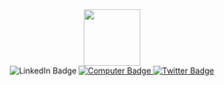 <div id="header" align="center">
  <img src="https://media.giphy.com/media/HwBlFQZFcAoUcPHZdX/giphy.gif" width="100"/>

<div id="badges" align="center>
                        
  <a href="www.linkedin.com/in/moniquerendulic/">
    <img src="https://img.shields.io/badge/LinkedIn-purple?style=for-the-badge&logo=linkedin&logoColor=white" alt="LinkedIn Badge"/>
  </a>                                                                                                                   
  <a href="https://moniquerendulic.netlify.app/">
    <img src="https://img.shields.io/badge/Portfolio-purple?style=for-the-badge&logo=github&logoColor=white" alt="Computer Badge"/>
  </a>                                                                                                                               
  <a href="https://twitter.com/devrendulic">
    <img src="https://img.shields.io/badge/Twitter-purple?style=for-the-badge&logo=twitter&logoColor=white" alt="Twitter Badge"/>
  </a>
</div>
                                                                                                 </div>                                                                                                                           

